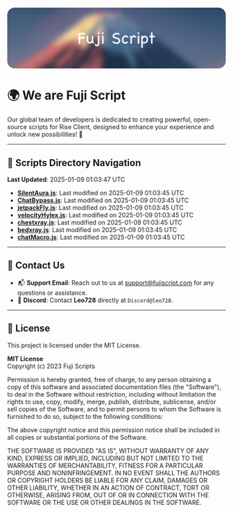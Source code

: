 ![Banner](.github/b.webp)

# 🌍 **We are Fuji Script**

Our global team of developers is dedicated to creating powerful, open-source scripts for Rise Client, designed to enhance your experience and unlock new possibilities! 🌟

---
<!-- SCRIPTS_NAVIGATION_START -->
## 📂 **Scripts Directory Navigation**

**Last Updated**: 2025-01-09 01:03:47 UTC

- **[SilentAura.js](scripts/SilentAura.js)**: Last modified on 2025-01-09 01:03:45 UTC
- **[ChatBypass.js](scripts/ChatBypass.js)**: Last modified on 2025-01-09 01:03:45 UTC
- **[jetpackFly.js](scripts/jetpackFly.js)**: Last modified on 2025-01-09 01:03:45 UTC
- **[velocityHylex.js](scripts/velocityHylex.js)**: Last modified on 2025-01-09 01:03:45 UTC
- **[chestxray.js](scripts/chestxray.js)**: Last modified on 2025-01-09 01:03:45 UTC
- **[bedxray.js](scripts/bedxray.js)**: Last modified on 2025-01-09 01:03:45 UTC
- **[chatMacro.js](scripts/chatMacro.js)**: Last modified on 2025-01-09 01:03:45 UTC

<!-- SCRIPTS_NAVIGATION_END -->

---

## 💬 **Contact Us**  
- 📬 **Support Email**: Reach out to us at [support@fujiscript.com](mailto:support@fujiscript.com) for any questions or assistance.  
- 💬 **Discord**: Contact **Leo728** directly at `Discord@leo728`.

---

## 📜 **License**

This project is licensed under the MIT License.  

**MIT License**  
Copyright (c) 2023 Fuji Scripts  

Permission is hereby granted, free of charge, to any person obtaining a copy of this software and associated documentation files (the "Software"), to deal in the Software without restriction, including without limitation the rights to use, copy, modify, merge, publish, distribute, sublicense, and/or sell copies of the Software, and to permit persons to whom the Software is furnished to do so, subject to the following conditions:  

The above copyright notice and this permission notice shall be included in all copies or substantial portions of the Software.  

THE SOFTWARE IS PROVIDED "AS IS", WITHOUT WARRANTY OF ANY KIND, EXPRESS OR IMPLIED, INCLUDING BUT NOT LIMITED TO THE WARRANTIES OF MERCHANTABILITY, FITNESS FOR A PARTICULAR PURPOSE AND NONINFRINGEMENT. IN NO EVENT SHALL THE AUTHORS OR COPYRIGHT HOLDERS BE LIABLE FOR ANY CLAIM, DAMAGES OR OTHER LIABILITY, WHETHER IN AN ACTION OF CONTRACT, TORT OR OTHERWISE, ARISING FROM, OUT OF OR IN CONNECTION WITH THE SOFTWARE OR THE USE OR OTHER DEALINGS IN THE SOFTWARE.  
